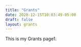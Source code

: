 ```yaml
---
title: "Grants"
date: 2020-12-15T10:03:49-05:00
draft: false
layout: grants
---
```


This is my Grants page1.

